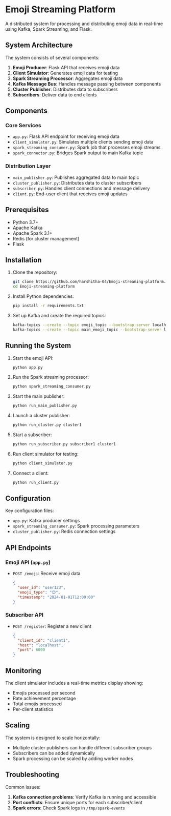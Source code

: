 # Emoji Streaming Platform

A distributed system for processing and distributing emoji data in real-time using Kafka, Spark Streaming, and Flask.

## System Architecture


The system consists of several components:
1. **Emoji Producer**: Flask API that receives emoji data
2. **Client Simulator**: Generates emoji data for testing
3. **Spark Streaming Processor**: Aggregates emoji data
4. **Kafka Message Bus**: Handles message passing between components
5. **Cluster Publisher**: Distributes data to subscribers
6. **Subscribers**: Deliver data to end clients

## Components

### Core Services
- `app.py`: Flask API endpoint for receiving emoji data
- `client_simulator.py`: Simulates multiple clients sending emoji data
- `spark_streaming_consumer.py`: Spark job that processes emoji streams
- `spark_connector.py`: Bridges Spark output to main Kafka topic

### Distribution Layer
- `main_publisher.py`: Publishes aggregated data to main topic
- `cluster_publisher.py`: Distributes data to cluster subscribers
- `subscriber.py`: Handles client connections and message delivery
- `client.py`: End-user client that receives emoji updates

## Prerequisites

- Python 3.7+
- Apache Kafka
- Apache Spark 3.1+
- Redis (for cluster management)
- Flask

## Installation

1. Clone the repository:
   ```bash
   git clone https://github.com/harshitha-04/Emoji-streaming-platform.git
   cd Emoji-streaming-platform
   ```

2. Install Python dependencies:
   ```bash
   pip install -r requirements.txt
   ```

3. Set up Kafka and create the required topics:
   ```bash
   kafka-topics --create --topic emoji_topic --bootstrap-server localhost:9092
   kafka-topics --create --topic main_emoji_topic --bootstrap-server localhost:9092
   ```

## Running the System

1. Start the emoji API:
   ```bash
   python app.py
   ```

2. Run the Spark streaming processor:
   ```bash
   python spark_streaming_consumer.py
   ```

3. Start the main publisher:
   ```bash
   python run_main_publisher.py
   ```

4. Launch a cluster publisher:
   ```bash
   python run_cluster.py cluster1
   ```

5. Start a subscriber:
   ```bash
   python run_subscriber.py subscriber1 cluster1
   ```

6. Run client simulator for testing:
   ```bash
   python client_simulator.py
   ```

7. Connect a client:
   ```bash
   python run_client.py
   ```

## Configuration

Key configuration files:
- `app.py`: Kafka producer settings
- `spark_streaming_consumer.py`: Spark processing parameters
- `cluster_publisher.py`: Redis connection settings

## API Endpoints

### Emoji API (`app.py`)
- `POST /emoji`: Receive emoji data
  ```json
  {
    "user_id": "user123",
    "emoji_type": "😊",
    "timestamp": "2024-01-01T12:00:00"
  }
  ```

### Subscriber API
- `POST /register`: Register a new client
  ```json
  {
    "client_id": "client1",
    "host": "localhost",
    "port": 6000
  }
  ```

## Monitoring

The client simulator includes a real-time metrics display showing:
- Emojis processed per second
- Rate achievement percentage
- Total emojis processed
- Per-client statistics

## Scaling

The system is designed to scale horizontally:
- Multiple cluster publishers can handle different subscriber groups
- Subscribers can be added dynamically
- Spark processing can be scaled by adding worker nodes

## Troubleshooting

Common issues:
1. **Kafka connection problems**: Verify Kafka is running and accessible
2. **Port conflicts**: Ensure unique ports for each subscriber/client
3. **Spark errors**: Check Spark logs in `/tmp/spark-events`
